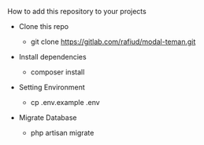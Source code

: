How to add this repository to your projects

- Clone this repo
  - git clone https://gitlab.com/rafiud/modal-teman.git

- Install dependencies
  - composer install
 
- Setting Environment
  - cp .env.example .env
  
- Migrate Database
  - php artisan migrate